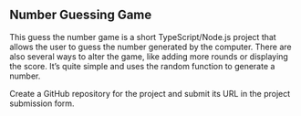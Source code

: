 ## Number Guessing Game
This guess the number game is a short TypeScript/Node.js project that allows the user to guess the number generated by the computer. There are also several ways to alter the game, like adding more rounds or displaying the score. It’s quite simple and uses the random function to generate a number.

Create a GitHub repository for the project and submit its URL in the project submission form.
